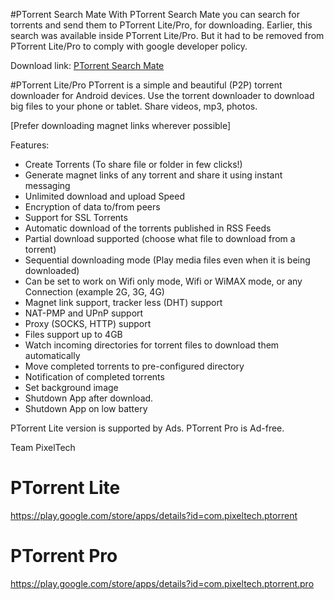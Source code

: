 
#PTorrent Search Mate
With PTorrent Search Mate you can search for torrents and send them to PTorrent Lite/Pro, for downloading.
Earlier, this search was available inside PTorrent Lite/Pro. But it had to be removed from PTorrent Lite/Pro to comply with google developer policy.

Download link: <a href='https://github.com/pixeltech42/TorrentSearchMate/raw/master/com.pixeltech.ptorrent.searchmate.release-1.0-b1.apk'> PTorrent Search Mate </a>


#PTorrent Lite/Pro
PTorrent is a simple and beautiful (P2P) torrent downloader for Android devices. 
Use the torrent downloader to download big files to your phone or tablet. Share videos, mp3, photos.

[Prefer downloading magnet links wherever possible]

Features:
- Create Torrents (To share file or folder in few clicks!)
- Generate magnet links of any torrent and share it using instant messaging
- Unlimited download and upload Speed
- Encryption of data to/from peers
- Support for SSL Torrents
- Automatic download of the torrents published in RSS Feeds
- Partial download supported (choose what file to download from a torrent)
- Sequential downloading mode (Play media files even when it is being downloaded)
- Can be set to work on Wifi only mode, Wifi or WiMAX mode, or any Connection (example 2G, 3G, 4G)
- Magnet link support, tracker less (DHT) support
- NAT-PMP and UPnP support
- Proxy (SOCKS, HTTP) support
- Files support up to 4GB
- Watch incoming directories for torrent files to download them automatically
- Move completed torrents to pre-configured directory
- Notification of completed torrents
- Set background image
- Shutdown App after download.
- Shutdown App on low battery

PTorrent Lite version is supported by Ads.
PTorrent Pro is Ad-free.

Team PixelTech

# PTorrent Lite
https://play.google.com/store/apps/details?id=com.pixeltech.ptorrent
# PTorrent Pro
https://play.google.com/store/apps/details?id=com.pixeltech.ptorrent.pro


